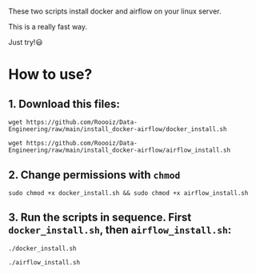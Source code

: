 # 
These two scripts install docker and airflow on your linux server.

This is a really fast way.

Just try!:smiley:

# How to use?
## 1. Download this files:
`wget https://github.com/Roooiz/Data-Engineering/raw/main/install_docker-airflow/docker_install.sh`

`wget https://github.com/Roooiz/Data-Engineering/raw/main/install_docker-airflow/airflow_install.sh`

## 2. Change permissions with `chmod`
`sudo chmod +x docker_install.sh && sudo chmod +x airflow_install.sh`

## 3. Run the scripts in sequence. First `docker_install.sh`, then `airflow_install.sh`:
`./docker_install.sh`

`./airflow_install.sh`
